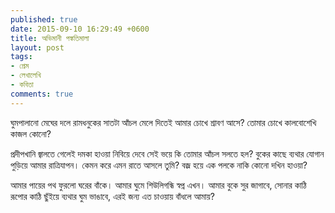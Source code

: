 ```yaml
---
published: true
date: 2015-09-10 16:29:49 +0600
title: অভিমানী পঙ্কতিমালা
layout: post
tags:
- প্রেম
- লেখালেখি
- কবিতা
comments: true
---
```

ঘুমপালানো মেঘের দলে
রামধনুকের সাতটা আঁচল
মেলে দিতেই
আমার চোখে শ্রাবণ আসে?
তোমার চোখে কালবোশেখি
কাজল কোনো?

প্রদীপখানি জ্বালতে গেলেই
দমকা হাওয়া নিবিয়ে দেবে
সেই ভয়ে কি তোমার আঁচল
সলতে হল?
বুকের কাছে ব্যথার যোগান
পুড়িয়ে আমার রাত্রিযাপন।
কেমন করে
এমন রাতে আসলে তুমি?
বজ্র হয়ে এক পলকে
নাকি কোনো দখিন হাওয়া?

আমার পায়ের পথ ফুরলো ঘরের বাঁকে।
আমার ঘুমে শিউলিগন্ধি স্বপ্ন এখন।
আমার বুকে সুর জাগাবে,
সোনার কাঠি রূপোর কাঠি
ছুঁইয়ে ব্যথার ঘুম ভাঙাবে,
এরই জন্য
এত চাওয়ায় বাঁধলে আমায়?
